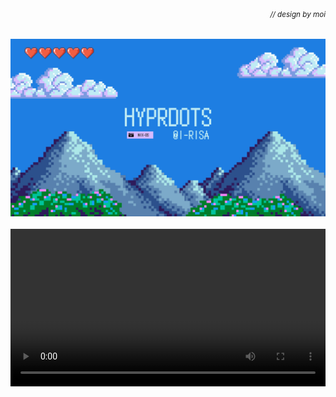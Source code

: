 ###### *<div align = right><sub>// design by moi</sub></div>*
<div align = center><img src="Assets/hypr-banner.png"><br><br>

<video src="https://github.com/i-risa/hyprdots/blob/main/Assets/showcase_1.mp4" width="100%" />

<p align="center">
    <img align="center" width="100%" src="Assets/neofetch.png" /> 
    <img align="center" width="100%" src="Assets/rofi.png" />
    <img align="center" width="100%" src="Assets/powermenu.png" />
</p>





<div align = right> <br><br>

[<kbd> <br> 🡅 <br> </kbd>](#-design-by-t2)
</div>

## Packages

<table><tr><td>
<code>u</code><br><code>t</code><br><code>i</code><br><code>l</code><br><code>s</code></td><td><table>
    <tr><td>pipewire</td><td>audio and video server</td></tr>
    <tr><td>wireplumber</td><td>audio and video server</td></tr>
    <tr><td>networkmanager</td><td>network manager</td></tr>
    <tr><td>networkmanagerapplet</td><td>nm tray</td></tr>
    <tr><td>bluez</td><td>for bluetooth</td></tr>
    <tr><td>bluez-tools</td><td>for bluetooth</td></tr>
    <tr><td>blueman</td><td>bt tray</td></tr></table>
</td></tr></table>

<table><tr><td>
<code>l</code><br><code>o</code><br><code>g</code><br><code>i</code><br><code>n</code></td><td><table>
    <tr><td>sddm</td><td>display manager for login</td></tr>
    <tr><td>libsForQt5.qt5.wayland</td><td>for QT wayland XDP</td></tr>
  <tr><td>libsForQt5.sddm</td><td>for QT sddm</td></tr>
    <tr><td>qt6-wayland</td><td>for QT wayland XDP</td></tr>
    <tr><td>where-is-my-sddm-theme</td><td>for sddm theme</td></tr></table>
</td></tr></table>

<table><tr><td>
<code>h</code><br><code>y</code><br><code>p</code><br><code>r</code></td><td><table>
    <tr><td>hyprland</td><td>main window manager </td></tr>
    <tr><td>dunst</td><td>graphical notification daemon</td></tr>
    <tr><td>rofi-wayland</td><td>app launcher</td></tr>
    <tr><td>waybar</td><td>status bar</td></tr>
    <tr><td>swww</td><td>wallpaper app</td></tr>
    <tr><td>grim</td><td>screenshot tool</td></tr>
    <tr><td>slurp</td><td>selects region for screenshot/screenshare</td></tr>
   </table>
</td></tr></table>

<table><tr><td>
<code>d</code><br><code>e</code><br><code>p</code><br><code>e</code><br><code>n</code><br><code>d</code><br><code>e</code><br><code>n</code><br><code>c</code><br><code>y</code></td><td><table>
    <tr><td>xdg-desktop-portal-hyprland</td><td>XDG Desktop Portal</td></tr>
    <tr><td>brightnessctl</td><td>brightness control for laptop</td></tr>
  <tr><td>xdg-utils</td><td>XDG toolkit</td></tr>
    <tr><td>pwvucontrol</td><td>audio settings gui</td></tr></table>
</td></tr></table>

<table><tr><td>
<code>t</code><br><code>h</code><br><code>e</code><br><code>m</code><br><code>e</code></td><td><table>
    <tr><td>nwg-look</td><td>theming GTK apps</td></tr>
   <tr><td>orchis-theme</td><td>GTK theme</td></tr>
</table>
</td></tr></table>

<table><tr><td>
<code>a</code><br><code>p</code><br><code>p</code><br><code>s</code></td><td><table>
    <tr><td>firefox-wayland</td><td>browser</td></tr>
    <tr><td>kitty</td><td>terminal</td></tr>
    <tr><td>neofetch</td><td>fetch tool</td></tr>
    <tr><td>thunar</td><td>xfce file manager</td></tr>
    <tr><td>visual-studio-code</td><td>gui code editor</td></tr>
    <tr><td>gedit</td><td>text editor</td></tr>
    <tr><td>zathura</td><td>pdf viewer</td></tr></table>
</td></tr></table>

<table><tr><td>
    <code>s</code><br><code>h</code><br><code>e</code><br><code>l</code><br><code>l</code></td><td><table>
    <tr><td>fish</td><td>main shell</td></tr>
    <tr><td>starship</td><td>customizable prompt</td></tr>
</table>
</td></tr></table>

